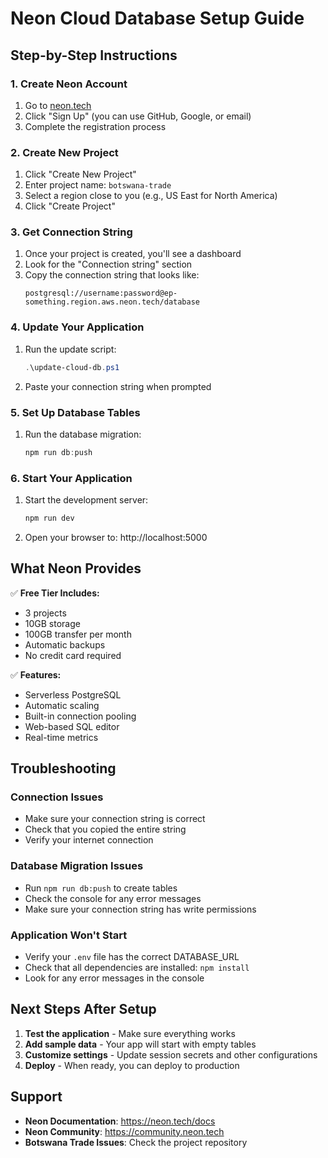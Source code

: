 # Neon Cloud Database Setup Guide

## Step-by-Step Instructions

### 1. Create Neon Account
1. Go to [neon.tech](https://neon.tech)
2. Click "Sign Up" (you can use GitHub, Google, or email)
3. Complete the registration process

### 2. Create New Project
1. Click "Create New Project"
2. Enter project name: `botswana-trade`
3. Select a region close to you (e.g., US East for North America)
4. Click "Create Project"

### 3. Get Connection String
1. Once your project is created, you'll see a dashboard
2. Look for the "Connection string" section
3. Copy the connection string that looks like:
   ```
   postgresql://username:password@ep-something.region.aws.neon.tech/database
   ```

### 4. Update Your Application
1. Run the update script:
   ```powershell
   .\update-cloud-db.ps1
   ```
2. Paste your connection string when prompted

### 5. Set Up Database Tables
1. Run the database migration:
   ```powershell
   npm run db:push
   ```

### 6. Start Your Application
1. Start the development server:
   ```powershell
   npm run dev
   ```
2. Open your browser to: http://localhost:5000

## What Neon Provides

✅ **Free Tier Includes:**
- 3 projects
- 10GB storage
- 100GB transfer per month
- Automatic backups
- No credit card required

✅ **Features:**
- Serverless PostgreSQL
- Automatic scaling
- Built-in connection pooling
- Web-based SQL editor
- Real-time metrics

## Troubleshooting

### Connection Issues
- Make sure your connection string is correct
- Check that you copied the entire string
- Verify your internet connection

### Database Migration Issues
- Run `npm run db:push` to create tables
- Check the console for any error messages
- Make sure your connection string has write permissions

### Application Won't Start
- Verify your `.env` file has the correct DATABASE_URL
- Check that all dependencies are installed: `npm install`
- Look for any error messages in the console

## Next Steps After Setup

1. **Test the application** - Make sure everything works
2. **Add sample data** - Your app will start with empty tables
3. **Customize settings** - Update session secrets and other configurations
4. **Deploy** - When ready, you can deploy to production

## Support

- **Neon Documentation**: https://neon.tech/docs
- **Neon Community**: https://community.neon.tech
- **Botswana Trade Issues**: Check the project repository 
